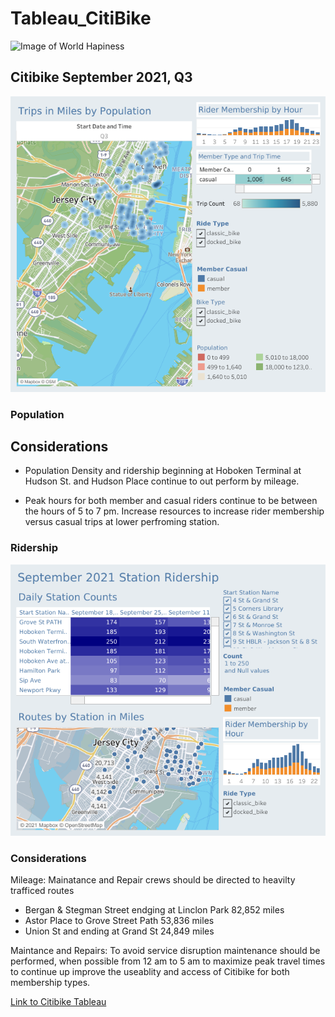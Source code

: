 # Tableau_CitiBike

![Image of World Hapiness](https://loving-newyork.com/wp-content/uploads/2017/07/Citi-Bike-New-York-180426115904002-1600x800.jpg)

## Citibike September 2021, Q3 


![image](resourcesTableau/Population%20and%20Ridership.png)

### Population 

## Considerations

* Population Density and ridership beginning at Hoboken Terminal at Hudson St. and Hudson Place continue to out perform by mileage.  

* Peak hours for both member and casual riders continue to be between the hours of 5 to 7 pm. Increase resources to increase rider membership versus casual trips at lower perfroming station.

### Ridership 
![image](resourcesTableau/Ridership%20by%20Station.png)


### Considerations

Mileage: Mainatance and Repair crews should be directed to heavilty trafficed routes 

 * Bergan & Stegman Street endging at Linclon Park 82,852 miles
 * Astor Place to Grove Street Path 53,836 miles 
 * Union St and ending at Grand St 24,849 miles 
 
Maintance and Repairs: To avoid service disruption maintenance should be performed, when possible from 12 am to 5 am to maximize peak travel times to continue up 
improve the useablity and access of Citibike for both membership types. 




<a href="https://public.tableau.com/app/profile/abednarz210/viz/TableauCitibikeProject-Population/RidershipbyStation" target="_blank">Link to Citibike Tableau</a>
